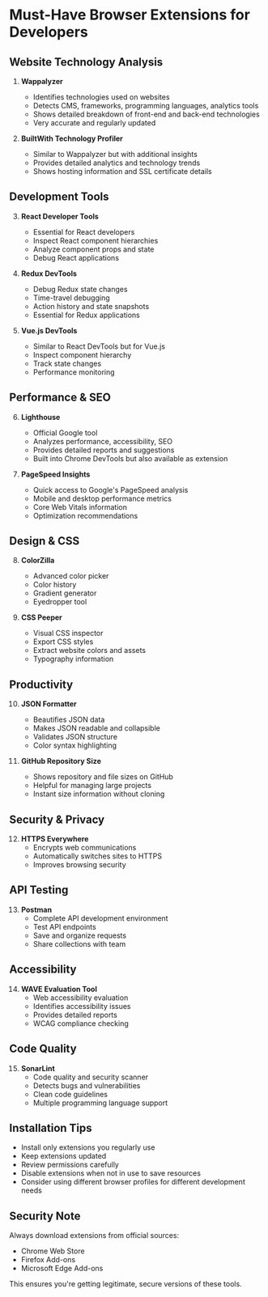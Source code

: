 # Must-Have Browser Extensions for Developers

## Website Technology Analysis

1. **Wappalyzer**
   - Identifies technologies used on websites
   - Detects CMS, frameworks, programming languages, analytics tools
   - Shows detailed breakdown of front-end and back-end technologies
   - Very accurate and regularly updated

2. **BuiltWith Technology Profiler**
   - Similar to Wappalyzer but with additional insights
   - Provides detailed analytics and technology trends
   - Shows hosting information and SSL certificate details

## Development Tools

3. **React Developer Tools**
   - Essential for React developers
   - Inspect React component hierarchies
   - Analyze component props and state
   - Debug React applications

4. **Redux DevTools**
   - Debug Redux state changes
   - Time-travel debugging
   - Action history and state snapshots
   - Essential for Redux applications

5. **Vue.js DevTools**
   - Similar to React DevTools but for Vue.js
   - Inspect component hierarchy
   - Track state changes
   - Performance monitoring

## Performance & SEO

6. **Lighthouse**
   - Official Google tool
   - Analyzes performance, accessibility, SEO
   - Provides detailed reports and suggestions
   - Built into Chrome DevTools but also available as extension

7. **PageSpeed Insights**
   - Quick access to Google's PageSpeed analysis
   - Mobile and desktop performance metrics
   - Core Web Vitals information
   - Optimization recommendations

## Design & CSS

8. **ColorZilla**
   - Advanced color picker
   - Color history
   - Gradient generator
   - Eyedropper tool

9. **CSS Peeper**
   - Visual CSS inspector
   - Export CSS styles
   - Extract website colors and assets
   - Typography information

## Productivity

10. **JSON Formatter**
    - Beautifies JSON data
    - Makes JSON readable and collapsible
    - Validates JSON structure
    - Color syntax highlighting

11. **GitHub Repository Size**
    - Shows repository and file sizes on GitHub
    - Helpful for managing large projects
    - Instant size information without cloning

## Security & Privacy

12. **HTTPS Everywhere**
    - Encrypts web communications
    - Automatically switches sites to HTTPS
    - Improves browsing security

## API Testing

13. **Postman**
    - Complete API development environment
    - Test API endpoints
    - Save and organize requests
    - Share collections with team

## Accessibility

14. **WAVE Evaluation Tool**
    - Web accessibility evaluation
    - Identifies accessibility issues
    - Provides detailed reports
    - WCAG compliance checking

## Code Quality

15. **SonarLint**
    - Code quality and security scanner
    - Detects bugs and vulnerabilities
    - Clean code guidelines
    - Multiple programming language support

## Installation Tips

- Install only extensions you regularly use
- Keep extensions updated
- Review permissions carefully
- Disable extensions when not in use to save resources
- Consider using different browser profiles for different development needs

## Security Note

Always download extensions from official sources:
- Chrome Web Store
- Firefox Add-ons
- Microsoft Edge Add-ons

This ensures you're getting legitimate, secure versions of these tools.
